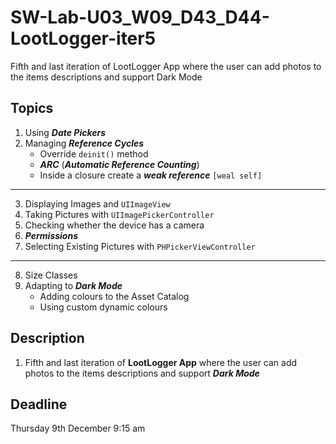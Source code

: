 # SW-Lab-U03_W09_D43_D44-LootLogger-iter5
Fifth and last iteration of LootLogger App where the user can add photos to the items descriptions and support Dark Mode

## Topics
1. Using _**Date Pickers**_
2. Managing _**Reference Cycles**_
   - Override `deinit()` method
   - _**ARC**_ (_**Automatic Reference Counting**_) 
   - Inside a closure create a _**weak reference**_ `[weal self]`  
---
3. Displaying Images and `UIImageView`
4. Taking Pictures with `UIImagePickerController`
5. Checking whether the device has a camera
6. _**Permissions**_
7. Selecting Existing Pictures with `PHPickerViewController`
---
8. Size Classes
9. Adapting to _**Dark Mode**_
   - Adding colours to the Asset Catalog
   - Using custom dynamic colours 


## Description
1. Fifth and last iteration of **LootLogger App** where the user can add photos to the items descriptions and support _**Dark Mode**_

## Deadline 
Thursday 9th December 9:15 am
